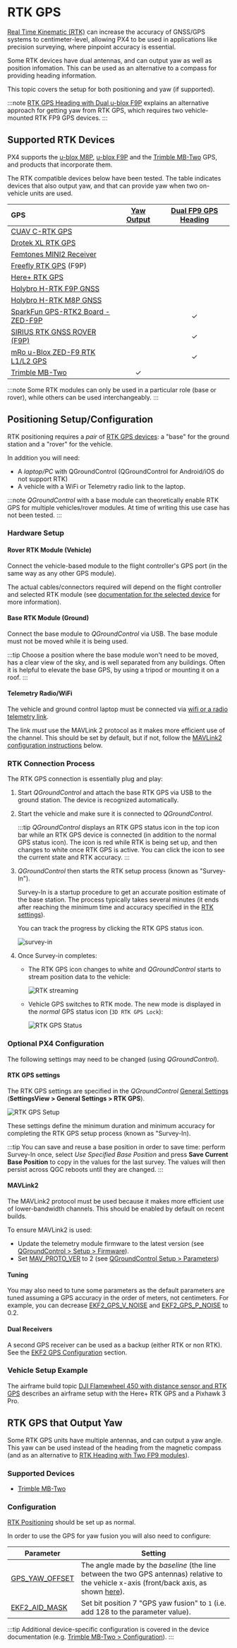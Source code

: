 # RTK GPS

[Real Time Kinematic (RTK)](https://en.wikipedia.org/wiki/Real_Time_Kinematic) can increase the accuracy of GNSS/GPS systems to centimeter-level, allowing PX4 to be used in applications like precision surveying, where pinpoint accuracy is essential.

Some RTK devices have dual antennas, and can output yaw as well as position infomation.
This can be used as an alternative to a compass for providing heading information.

This topic covers the setup for both positioning and yaw (if supported).

:::note
[RTK GPS Heading with Dual u-blox F9P](../gps_compass/u-blox_f9p_heading.md) explains an alternative approach for getting yaw from RTK GPS, which requires two vehicle-mounted RTK FP9 GPS devices.
:::


## Supported RTK Devices

PX4 supports the [u-blox M8P](https://www.u-blox.com/en/product/neo-m8p), [u-blox F9P](https://www.u-blox.com/en/product/zed-f9p-module) and the [Trimble MB-Two](https://www.trimble.com/Precision-GNSS/MB-Two-Board.aspx) GPS, and products that incorporate them.

The RTK compatible devices below have been tested.
The table indicates devices that also output yaw, and that can provide yaw when two on-vehicle units are used.

GPS | [Yaw Output](#rtk-gps-that-output-yaw) | [Dual FP9 GPS Heading](../gps_compass/u-blox_f9p_heading.md)
:--- | :---: | :---:
[CUAV C-RTK GPS](../gps_compass/rtk_gps_cuav_c-rtk.md) | | 
[Drotek XL RTK GPS](../gps_compass/rtk_gps_drotek_xl.md) | | 
[Femtones MINI2 Receiver](../gps_compass/rtk_gps_fem_mini2.md) | | 
[Freefly RTK GPS](../gps_compass/rtk_gps_freefly.md) (F9P) | | 
[Here+ RTK GPS](../gps_compass/rtk_gps_hex_hereplus.md) | | 
[Holybro H-RTK F9P GNSS](../gps_compass/rtk_gps_holybro_h-rtk-f9p.md) | | 
[Holybro H-RTK M8P GNSS](../gps_compass/rtk_gps_holybro_h-rtk-m8p.md) | | 
[SparkFun GPS-RTK2 Board - ZED-F9P](https://www.sparkfun.com/products/15136) | | &check;
[SIRIUS RTK GNSS ROVER (F9P)](https://store-drotek.com/911-1010-sirius-rtk-gnss-rover-f9p.html#/158-sensor-no_magnetometer) | | &check;
[mRo u-Blox ZED-F9 RTK L1/L2 GPS](https://store.mrobotics.io/product-p/mr-m10020-a.htm) | | &check;
[Trimble MB-Two](../gps_compass/rtk_gps_trimble_mb_two.md)  | &check; | 

:::note
Some RTK modules can only be used in a particular role (base or rover), while others can be used interchangeably.
:::

## Positioning Setup/Configuration

RTK positioning requires a *pair* of [RTK GPS devices](#supported-rtk-devices): a "base" for the ground station and a "rover" for the vehicle.

In addition you will need:
- A *laptop/PC* with QGroundControl (QGroundControl for Android/iOS do not support RTK)
- A vehicle with a WiFi or Telemetry radio link to the laptop.

:::note
*QGroundControl* with a base module can theoretically enable RTK GPS for multiple vehicles/rover modules.
At time of writing this use case has not been tested.
:::


### Hardware Setup

#### Rover RTK Module (Vehicle)

Connect the vehicle-based module to the flight controller's GPS port (in the same way as any other GPS module).

The actual cables/connectors required will depend on the flight controller and selected RTK module (see [documentation for the selected device](#supported-rtk-devices) for more information).

#### Base RTK Module (Ground)

Connect the base module to *QGroundControl* via USB.
The base module must not be moved while it is being used.

:::tip
Choose a position where the base module won't need to be moved, has a clear view of the sky, and is well separated from any buildings.
Often it is helpful to elevate the base GPS, by using a tripod or mounting it on a roof.
:::

#### Telemetry Radio/WiFi

The vehicle and ground control laptop must be connected via [wifi or a radio telemetry link](../telemetry/README.md).

The link *must* use the MAVLink 2 protocol as it makes more efficient use of the channel.
This should be set by default, but if not, follow the [MAVLink2 configuration instructions](#mavlink2) below.


### RTK Connection Process

The RTK GPS connection is essentially plug and play:

1. Start *QGroundControl* and attach the base RTK GPS via USB to the ground station.
   The device is recognized automatically.
1. Start the vehicle and make sure it is connected to *QGroundControl*.

   :::tip
   *QGroundControl* displays an RTK GPS status icon in the top icon bar while an RTK GPS device is connected (in addition to the normal GPS status icon).
   The icon is red while RTK is being set up, and then changes to white once RTK GPS is active.
   You can click the icon to see the current state and RTK accuracy.
   :::
1. *QGroundControl* then starts the RTK setup process (known as "Survey-In").

   Survey-In is a startup procedure to get an accurate position estimate of the base station.
   The process typically takes several minutes (it ends after reaching the minimum time and accuracy specified in the [RTK settings](#rtk-gps-settings)).

   You can track the progress by clicking the RTK GPS status icon.
   
   ![survey-in](../../assets/qgc/setup/rtk/qgc_rtk_survey-in.png)

1. Once Survey-in completes:

   - The RTK GPS icon changes to white and *QGroundControl* starts to stream position data to the vehicle:
   
     ![RTK streaming](../../assets/qgc/setup/rtk/qgc_rtk_streaming.png)

   - Vehicle GPS switches to RTK mode.
     The new mode is displayed in the *normal* GPS status icon (`3D RTK GPS Lock`):

     ![RTK GPS Status](../../assets/qgc/setup/rtk/qgc_rtk_gps_status.png)


### Optional PX4 Configuration

The following settings may need to be changed (using *QGroundControl*).

#### RTK GPS settings

The RTK GPS settings are specified in the *QGroundControl* [General Settings](https://docs.qgroundcontrol.com/en/SettingsView/General.html#rtk_gps) (**SettingsView > General Settings > RTK GPS**).

![RTK GPS Setup](../../assets/qgc/setup/rtk/settings_view_general_rtk_gps.jpg)

These settings define the minimum duration and minimum accuracy for completing the RTK GPS setup process (known as "Survey-In).

:::tip
You can save and reuse a base position in order to save time: perform Survey-In once, select *Use Specified Base Position* and press **Save Current Base Position** to copy in the values for the last survey.
The values will then persist across QGC reboots until they are changed.
:::

#### MAVLink2

The MAVLink2 protocol must be used because it makes more efficient use of lower-bandwidth channels.
This should be enabled by default on recent builds.

To ensure MAVLink2 is used:
* Update the telemetry module firmware to the latest version (see [QGroundControl > Setup > Firmware](https://docs.qgroundcontrol.com/en/SetupView/Firmware.html)).
* Set [MAV_PROTO_VER](../advanced_config/parameter_reference.md#MAV_PROTO_VER) to 2 (see [QGroundControl Setup > Parameters](https://docs.qgroundcontrol.com/en/SetupView/Parameters.html))


#### Tuning

You may also need to tune some parameters as the default parameters are tuned assuming a GPS accuracy in the order of meters, not centimeters.
For example, you can decrease [EKF2_GPS_V_NOISE](../advanced_config/parameter_reference.md#EKF2_GPS_V_NOISE) and [EKF2_GPS_P_NOISE](../advanced_config/parameter_reference.md#EKF2_GPS_P_NOISE) to 0.2.


#### Dual Receivers

A second GPS receiver can be used as a backup (either RTK or non RTK).
See the [EKF2 GPS Configuration](../advanced_config/tuning_the_ecl_ekf.md#gps) section.

<!--
- Video demonstration would be nice.
- something that shows positioning of base, connection of RTK rover, survey in process. Some sort of short precision survey.
-->

### Vehicle Setup Example

The airframe build topic [DJI Flamewheel 450 with distance sensor and RTK GPS](../frames_multicopter/dji_flamewheel_450.md) describes an airframe setup with the Here+ RTK GPS and a Pixhawk 3 Pro.



## RTK GPS that Output Yaw

Some RTK GPS units have multiple antennas, and can output a yaw angle.
This yaw can be used instead of the heading from the magnetic compass (and as an alternative to [RTK Heading with Two FP9 modules](#rtk-gps-heading-setup-configuration-u-blox-f9p)).

###  Supported Devices

* [Trimble MB-Two](../gps_compass/rtk_gps_trimble_mb_two.md)

### Configuration

[RTK Positioning](#positioning-setup-configuration) should be set up as normal.

In order to use the GPS for yaw fusion you will also need to configure:

Parameter | Setting
--- | ---
[GPS_YAW_OFFSET](../advanced_config/parameter_reference.md#GPS_YAW_OFFSET) |  The angle made by the *baseline* (the line between the two GPS antennas) relative to the vehicle x-axis (front/back axis, as shown [here](../config/flight_controller_orientation.md#calculating-orientation)).
[EKF2_AID_MASK](../advanced_config/parameter_reference.md#EKF2_AID_MASK) | Set bit position 7 "GPS yaw fusion" to `1` (i.e. add 128 to the parameter value).


:::tip
Additional device-specific configuration is covered in the device documentation (e.g. [Trimble MB-Two > Configuration](../gps_compass/rtk_gps_trimble_mb_two.md#configuration)).
:::
